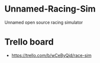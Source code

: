 # Unnamed-Racing-Sim
Unnamed open source racing simulator

# Trello board
- https://trello.com/b/wCeByQjd/race-sim
